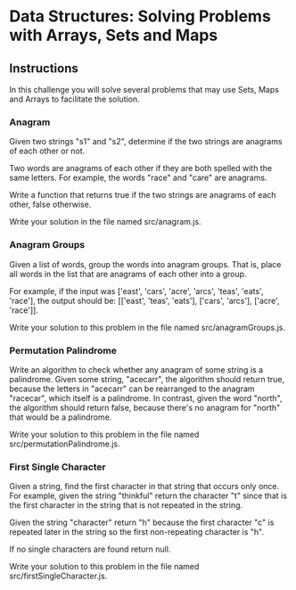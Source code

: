 # Data Structures: Solving Problems with Arrays, Sets and Maps

## Instructions

In this challenge you will solve several problems that may use Sets, Maps and Arrays to facilitate the solution.

### Anagram

Given two strings "s1" and "s2", determine if the two strings are anagrams of each other or not.

Two words are anagrams of each other if they are both spelled with the same letters. For example, the words "race" and "care" are anagrams.

Write a function that returns true if the two strings are anagrams of each other, false otherwise.

Write your solution in the file named src/anagram.js.

### Anagram Groups

Given a list of words, group the words into anagram groups. That is, place all words in the list that are anagrams of each other into a group.

For example, if the input was ['east', 'cars', 'acre', 'arcs', 'teas', 'eats', 'race'], the output should be: [['east', 'teas', 'eats'], ['cars', 'arcs'], ['acre', 'race']].

Write your solution to this problem in the file named src/anagramGroups.js.

### Permutation Palindrome

Write an algorithm to check whether any anagram of some string is a palindrome. Given some string, "acecarr", the algorithm should return true, because the letters in "acecarr" can be rearranged to the anagram "racecar", which itself is a palindrome. In contrast, given the word "north", the algorithm should return false, because there's no anagram for "north" that would be a palindrome.

Write your solution to this problem in the file named src/permutationPalindrome.js.

### First Single Character

Given a string, find the first character in that string that occurs only once. For example, given the string "thinkful" return the character "t" since that is the first character in the string that is not repeated in the string.

Given the string "character" return "h" because the first character "c" is repeated later in the string so the first non-repeating character is "h".

If no single characters are found return null.

Write your solution to this problem in the file named src/firstSingleCharacter.js.
